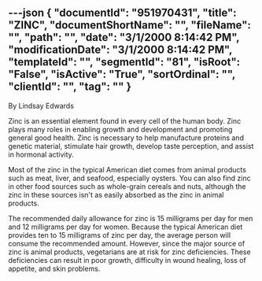 ---json
{
  "documentId": "951970431",
  "title": "ZINC",
  "documentShortName": "",
  "fileName": "",
  "path": "",
  "date": "3/1/2000 8:14:42 PM",
  "modificationDate": "3/1/2000 8:14:42 PM",
  "templateId": "",
  "segmentId": "81",
  "isRoot": "False",
  "isActive": "True",
  "sortOrdinal": "",
  "clientId": "",
  "tag": ""
}
---

By Lindsay Edwards 
 
Zinc is an essential element found in every cell of the human body. 
Zinc plays many roles in enabling growth and development and promoting general good health. Zinc is necessary to help manufacture proteins and genetic material, stimulate hair growth, develop taste perception, and assist in hormonal activity. 

Most of the zinc in the typical American diet comes from animal products such as meat, liver, and seafood, especially oysters. You can also find zinc in other food sources such as whole-grain cereals and nuts, although the zinc in these sources isn't as easily absorbed as the zinc in animal products. 

The recommended daily allowance for zinc is 15 milligrams per day for men and 12 milligrams per day for women. Because the typical American diet provides ten to 15 milligrams of zinc per day, the average person will consume the recommended amount. However, since the major source of zinc is animal products, vegetarians are at risk for zinc deficiencies. These deficiencies can result in poor growth, difficulty in wound healing, loss of appetite, and skin problems.
